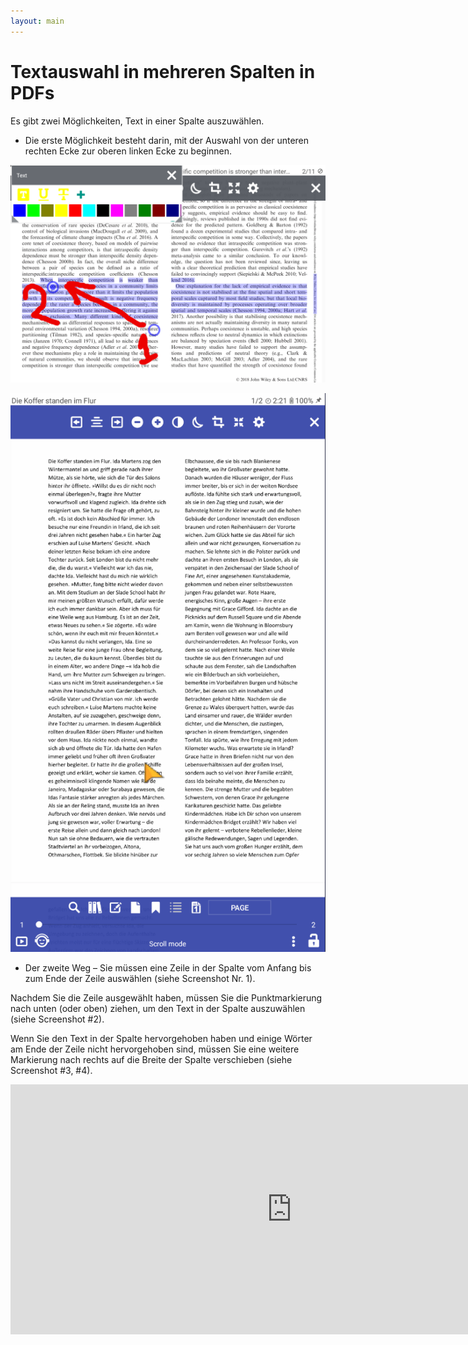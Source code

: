 ```yaml
---
layout: main
---
```


# Textauswahl in mehreren Spalten in PDFs

Es gibt zwei Möglichkeiten, Text in einer Spalte auszuwählen.

* Die erste Möglichkeit besteht darin, mit der Auswahl von der unteren rechten Ecke zur oberen linken Ecke zu beginnen.

![Column selectio in PDF](img.png)

![Column selectio in PDF](1.gif)

* Der zweite Weg – Sie müssen eine Zeile in der Spalte vom Anfang bis zum Ende der Zeile auswählen (siehe Screenshot Nr. 1).

Nachdem Sie die Zeile ausgewählt haben, müssen Sie die Punktmarkierung nach unten (oder oben) ziehen, um den Text in der Spalte auszuwählen (siehe Screenshot #2).

Wenn Sie den Text in der Spalte hervorgehoben haben und einige Wörter am Ende der Zeile nicht hervorgehoben sind, müssen Sie eine weitere Markierung nach rechts auf die Breite der Spalte verschieben (siehe Screenshot #3, #4).

<iframe width="900" height="400" src="https://www.youtube.com/embed/Bdj3Z86uO38" title="Librera. Select text in columns in PDF files/ Виділення тексту в колонках. Лібрера" frameborder="0" allow="accelerometer; autoplay; clipboard-write; encrypted-media; gyroscope; picture-in-picture; web-share" allowfullscreen></iframe>


